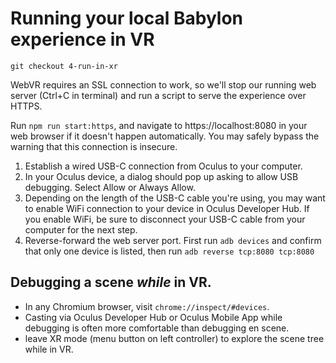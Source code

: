 # Running your local Babylon experience in VR

`git checkout 4-run-in-xr`

WebVR requires an SSL connection to work, so we'll stop our running web server (Ctrl+C in terminal) and run a script to serve the experience over HTTPS.

Run `npm run start:https`, and navigate to https://localhost:8080 in your web browser if it doesn't happen automatically. You may safely bypass the warning that this connection is insecure.

1. Establish a wired USB-C connection from Oculus to your computer.
2. In your Oculus device, a dialog should pop up asking to allow USB debugging. Select Allow or Always Allow.
3. Depending on the length of the USB-C cable you're using, you may want to enable WiFi connection to your device in Oculus Developer Hub. If you enable WiFi, be sure to disconnect your USB-C cable from your computer for the next step.
4. Reverse-forward the web server port. First run `adb devices` and confirm that only one device is listed, then run `adb reverse tcp:8080 tcp:8080`

## Debugging a scene _while_ in VR.

- In any Chromium browser, visit `chrome://inspect/#devices`.
- Casting via Oculus Developer Hub or Oculus Mobile App while debugging is often more comfortable than debugging en scene.
- leave XR mode (menu button on left controller) to explore the scene tree while in VR.
